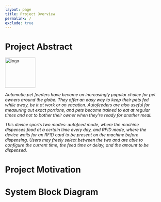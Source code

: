 ```yaml
---
layout: page
title: Project Overview
permalink: /
exclude: true
---
```


# Project Abstract

<div style="text-align: left">
  <img src="./assets/img/Logo.png" alt="logo" width="100" />
</div>

<i><p>Automatic pet feeders have become an increasingly popular choice for pet owners around the globe. They offer an easy way to keep their pets fed while away, be it at work or on vacation. Autofeeders are also useful for measuring out exact portions, and pets become trained to eat at regular times and not to bother their owner when they're ready for another meal.

This device sports two modes: autofeed mode, where the machine dispenses food at a certain time every day, and RFID mode, where the device waits for an RFID card to be present on the machine before dispensing. Users may freely select between the two and are able to configure the current time, the feed time or delay, and the amount to be dispensed.</p></i>

# Project Motivation

# System Block Diagram
